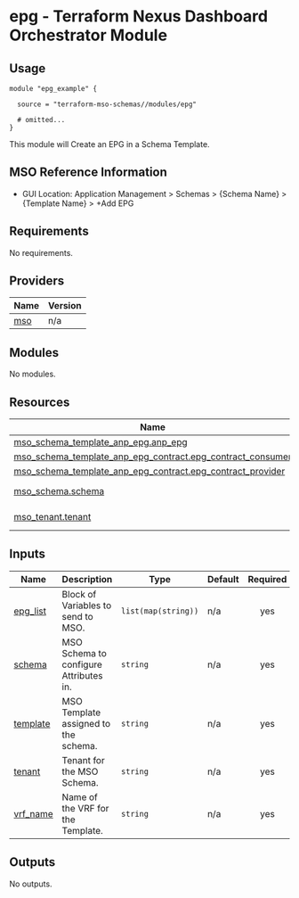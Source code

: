 # epg - Terraform Nexus Dashboard Orchestrator Module

## Usage

```hcl
module "epg_example" {

  source = "terraform-mso-schemas//modules/epg"

  # omitted...
}
```

This module will Create an EPG in a Schema Template.

## MSO Reference Information

* GUI Location: Application Management > Schemas > {Schema Name} > {Template Name} > +Add EPG

<!-- BEGINNING OF PRE-COMMIT-TERRAFORM DOCS HOOK -->
## Requirements

No requirements.

## Providers

| Name | Version |
|------|---------|
| <a name="provider_mso"></a> [mso](#provider\_mso) | n/a |

## Modules

No modules.

## Resources

| Name | Type |
|------|------|
| [mso_schema_template_anp_epg.anp_epg](https://registry.terraform.io/providers/CiscoDevNet/mso/latest/docs/resources/schema_template_anp_epg) | resource |
| [mso_schema_template_anp_epg_contract.epg_contract_consumer](https://registry.terraform.io/providers/CiscoDevNet/mso/latest/docs/resources/schema_template_anp_epg_contract) | resource |
| [mso_schema_template_anp_epg_contract.epg_contract_provider](https://registry.terraform.io/providers/CiscoDevNet/mso/latest/docs/resources/schema_template_anp_epg_contract) | resource |
| [mso_schema.schema](https://registry.terraform.io/providers/CiscoDevNet/mso/latest/docs/data-sources/schema) | data source |
| [mso_tenant.tenant](https://registry.terraform.io/providers/CiscoDevNet/mso/latest/docs/data-sources/tenant) | data source |

## Inputs

| Name | Description | Type | Default | Required |
|------|-------------|------|---------|:--------:|
| <a name="input_epg_list"></a> [epg\_list](#input\_epg\_list) | Block of Variables to send to MSO. | `list(map(string))` | n/a | yes |
| <a name="input_schema"></a> [schema](#input\_schema) | MSO Schema to configure Attributes in. | `string` | n/a | yes |
| <a name="input_template"></a> [template](#input\_template) | MSO Template assigned to the schema. | `string` | n/a | yes |
| <a name="input_tenant"></a> [tenant](#input\_tenant) | Tenant for the MSO Schema. | `string` | n/a | yes |
| <a name="input_vrf_name"></a> [vrf\_name](#input\_vrf\_name) | Name of the VRF for the Template. | `string` | n/a | yes |

## Outputs

No outputs.
<!-- END OF PRE-COMMIT-TERRAFORM DOCS HOOK -->

